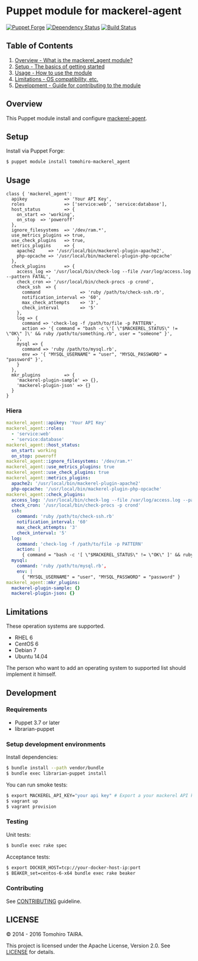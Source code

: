 Puppet module for mackerel-agent
================================================================================

[![Puppet Forge](https://img.shields.io/puppetforge/v/tomohiro/mackerel_agent.svg?style=flat-square)](https://forge.puppetlabs.com/tomohiro/mackerel_agent)
[![Dependency Status](https://img.shields.io/gemnasium/Tomohiro/puppet-mackerel_agent.svg?style=flat-square)](https://gemnasium.com/Tomohiro/puppet-mackerel_agent)
[![Build Status](https://img.shields.io/travis/Tomohiro/puppet-mackerel_agent.svg?style=flat-square)](https://travis-ci.org/Tomohiro/puppet-mackerel_agent)


Table of Contents
--------------------------------------------------------------------------------

1. [Overview - What is the mackerel_agent module?](#overview)
2. [Setup - The basics of getting started](#setup)
3. [Usage - How to use the module](#usage)
4. [Limitations - OS compatibility, etc.](#limitations)
5. [Development - Guide for contributing to the module](#development)


Overview
--------------------------------------------------------------------------------

This Puppet module install and configure [mackerel-agent](https://github.com/mackerelio/mackerel-agent).


Setup
--------------------------------------------------------------------------------

Install via Puppet Forge:

```sh
$ puppet module install tomohiro-mackerel_agent
```


Usage
--------------------------------------------------------------------------------

```puppet
class { 'mackerel_agent':
  apikey              => 'Your API Key',
  roles               => ['service:web', 'service:database'],
  host_status         => {
    on_start => 'working',
    on_stop  => 'poweroff'
  },
  ignore_filesystems  => '/dev/ram.*',
  use_metrics_plugins => true,
  use_check_plugins   => true,
  metrics_plugins     => {
    apache2     => '/usr/local/bin/mackerel-plugin-apache2',
    php-opcache => '/usr/local/bin/mackerel-plugin-php-opcache'
  },
  check_plugins       => {
    access_log => '/usr/local/bin/check-log --file /var/log/access.log --pattern FATAL',
    check_cron => '/usr/local/bin/check-procs -p crond',
    check_ssh  => {
      command               => 'ruby /path/to/check-ssh.rb',
      notification_interval => '60',
      max_check_attempts    => '3',
      check_interval        => '5'
    },
    log => {
      command => 'check-log -f /path/to/file -p PATTERN',
      action => '{ command = "bash -c \'[ \"$MACKEREL_STATUS\" != \"OK\" ]\' && ruby /path/to/something.rb", user = "someone" }',
    },
    mysql => {
      command => 'ruby /path/to/mysql.rb',
      env => '{ "MYSQL_USERNAME" = "user", "MYSQL_PASSWORD" = "password" }',
    }
  },
  mkr_plugins         => {
    'mackerel-plugin-sample' => {},
    'mackerel-plugin-json' => {}
  }
}
```

### Hiera

```yaml
mackerel_agent::apikey: 'Your API Key'
mackerel_agent::roles:
  - 'service:web'
  - 'service:database'
mackerel_agent::host_status:
  on_start: working
  on_stop: poweroff
mackerel_agent::ignore_filesystems: '/dev/ram.*'
mackerel_agent::use_metrics_plugins: true
mackerel_agent::use_check_plugins: true
mackerel_agent::metrics_plugins:
  apache2: '/usr/local/bin/mackerel-plugin-apache2'
  php-opcache: '/usr/local/bin/mackerel-plugin-php-opcache'
mackerel_agent::check_plugins:
  access_log: '/usr/local/bin/check-log --file /var/log/access.log --pattern FATAL'
  check_cron: '/usr/local/bin/check-procs -p crond'
  ssh:
    command: 'ruby /path/to/check-ssh.rb'
    notification_interval: '60'
    max_check_attempts: '3'
    check_interval: '5'
  log:
    command: 'check-log -f /path/to/file -p PATTERN'
    action: |
      { command = "bash -c '[ \"$MACKEREL_STATUS\" != \"OK\" ]' && ruby /path/to/something.rb", user = "someone" }
  mysql:
    command: 'ruby /path/to/mysql.rb',
    env: |
      { "MYSQL_USERNAME" = "user", "MYSQL_PASSWORD" = "password" }
mackerel_agent::mkr_plugins:
  mackerel-plugin-sample: {}
  mackerel-plugin-json: {}
```

Limitations
--------------------------------------------------------------------------------

These operation systems are supported.

- RHEL 6
- CentOS 6
- Debian 7
- Ubuntu 14.04

The person who want to add an operating system to supported list should implement it himself.


Development
--------------------------------------------------------------------------------

### Requirements

- Puppet 3.7 or later
- librarian-puppet


### Setup development environments

Install dependencies:

```sh
$ bundle install --path vendor/bundle
$ bundle exec librarian-puppet install
```

You can run smoke tests:

```sh
$ export MACKEREL_API_KEY="your api key" # Export a your mackerel API key
$ vagrant up
$ vagrant provision
```


### Testing

Unit tests:

```sh
$ bundle exec rake spec
```

Acceptance tests:

```sh
$ export DOCKER_HOST=tcp://your-docker-host-ip:port
$ BEAKER_set=centos-6-x64 bundle exec rake beaker
```


### Contributing

See [CONTRIBUTING](CONTRIBUTING.md) guideline.


LICENSE
--------------------------------------------------------------------------------

&copy; 2014 - 2016 Tomohiro TAIRA.

This project is licensed under the Apache License, Version 2.0.
See [LICENSE](LICENSE) for details.
